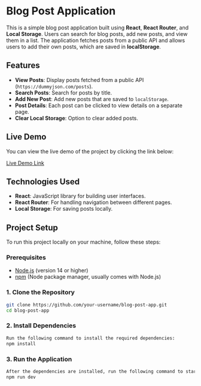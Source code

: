 # Blog Post Application

This is a simple blog post application built using **React**, **React Router**, and **Local Storage**. Users can search for blog posts, add new posts, and view them in a list. The application fetches posts from a public API and allows users to add their own posts, which are saved in **localStorage**.

## Features

- **View Posts**: Display posts fetched from a public API (`https://dummyjson.com/posts`).
- **Search Posts**: Search for posts by title.
- **Add New Post**: Add new posts that are saved to `localStorage`.
- **Post Details**: Each post can be clicked to view details on a separate page.
- **Clear Local Storage**: Option to clear added posts.

## Live Demo

You can view the live demo of the project by clicking the link below:

[Live Demo Link](https://ye-stack-assignment.vercel.app/)  


## Technologies Used

- **React**: JavaScript library for building user interfaces.
- **React Router**: For handling navigation between different pages.
- **Local Storage**: For saving posts locally.

## Project Setup

To run this project locally on your machine, follow these steps:

### Prerequisites

- [Node.js](https://nodejs.org/) (version 14 or higher)
- [npm](https://npmjs.com/) (Node package manager, usually comes with Node.js)

### 1. Clone the Repository

```bash
git clone https://github.com/your-username/blog-post-app.git
cd blog-post-app
```
### 2. Install Dependencies
```bash
Run the following command to install the required dependencies:
npm install
```

 ### 3. Run the Application
 ```bash
After the dependencies are installed, run the following command to start the development server:
npm run dev
```

